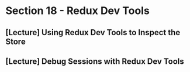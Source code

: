 # Section 18 - Redux Dev Tools

## [Lecture] Using Redux Dev Tools to Inspect the Store

## [Lecture] Debug Sessions with Redux Dev Tools